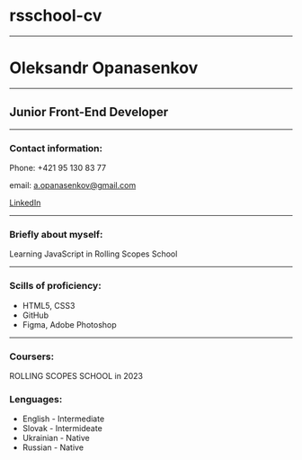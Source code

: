 # rsschool-cv
---------

# Oleksandr Opanasenkov
----
## Junior Front-End Developer
----
### Contact information:

Phone: +421 95 130 83 77<br>


email: a.opanasenkov@gmail.com<br>

[LinkedIn](https://www.linkedin.com/in/oleksandr-opanasenkov-853a56221/)

---
### Briefly about myself:<br>

Learning JavaScript in Rolling Scopes School

---
### Scills of proficiency:
* HTML5, CSS3<br>
* GitHub<br>
* Figma, Adobe Photoshop

----
### Coursers:
ROLLING SCOPES SCHOOL in 2023

### Lenguages:
* English - Intermediate<br>
* Slovak - Intermideate<br>
* Ukrainian - Native<br>
* Russian - Native